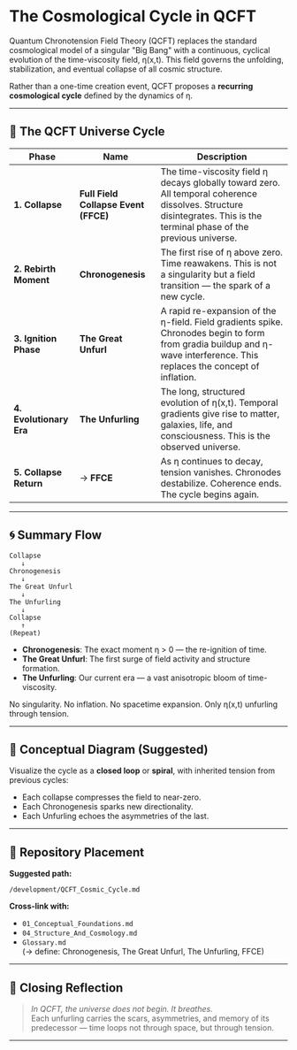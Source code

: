 # The Cosmological Cycle in QCFT

Quantum Chronotension Field Theory (QCFT) replaces the standard cosmological model of a singular "Big Bang" with a continuous, cyclical evolution of the time-viscosity field, η(x,t). This field governs the unfolding, stabilization, and eventual collapse of all cosmic structure.

Rather than a one-time creation event, QCFT proposes a **recurring cosmological cycle** defined by the dynamics of η.

---

## 🔄 The QCFT Universe Cycle

| Phase | Name | Description |
|-------|------|-------------|
| **1. Collapse** | **Full Field Collapse Event (FFCE)** | The time-viscosity field η decays globally toward zero. All temporal coherence dissolves. Structure disintegrates. This is the terminal phase of the previous universe. |
| **2. Rebirth Moment** | **Chronogenesis** | The first rise of η above zero. Time reawakens. This is not a singularity but a field transition — the spark of a new cycle. |
| **3. Ignition Phase** | **The Great Unfurl** | A rapid re-expansion of the η-field. Field gradients spike. Chronodes begin to form from gradia buildup and η-wave interference. This replaces the concept of inflation. |
| **4. Evolutionary Era** | **The Unfurling** | The long, structured evolution of η(x,t). Temporal gradients give rise to matter, galaxies, life, and consciousness. This is the observed universe. |
| **5. Collapse Return** | → **FFCE** | As η continues to decay, tension vanishes. Chronodes destabilize. Coherence ends. The cycle begins again. |

---

## 🌀 Summary Flow

```
Collapse
   ↓
Chronogenesis
   ↓
The Great Unfurl
   ↓
The Unfurling
   ↓
Collapse
   ↑
(Repeat)
```

- **Chronogenesis**: The exact moment η > 0 — the re-ignition of time.
- **The Great Unfurl**: The first surge of field activity and structure formation.
- **The Unfurling**: Our current era — a vast anisotropic bloom of time-viscosity.

No singularity. No inflation. No spacetime expansion. Only η(x,t) unfurling through tension.

---

## 🌌 Conceptual Diagram (Suggested)

Visualize the cycle as a **closed loop** or **spiral**, with inherited tension from previous cycles:

- Each collapse compresses the field to near-zero.
- Each Chronogenesis sparks new directionality.
- Each Unfurling echoes the asymmetries of the last.

---

## 📂 Repository Placement

**Suggested path:**
```
/development/QCFT_Cosmic_Cycle.md
```

**Cross-link with:**
- `01_Conceptual_Foundations.md`
- `04_Structure_And_Cosmology.md`
- `Glossary.md`  
  (→ define: Chronogenesis, The Great Unfurl, The Unfurling, FFCE)

---

## 🧠 Closing Reflection

> *In QCFT, the universe does not begin. It breathes.*  
> Each unfurling carries the scars, asymmetries, and memory of its predecessor — time loops not through space, but through tension.

---
